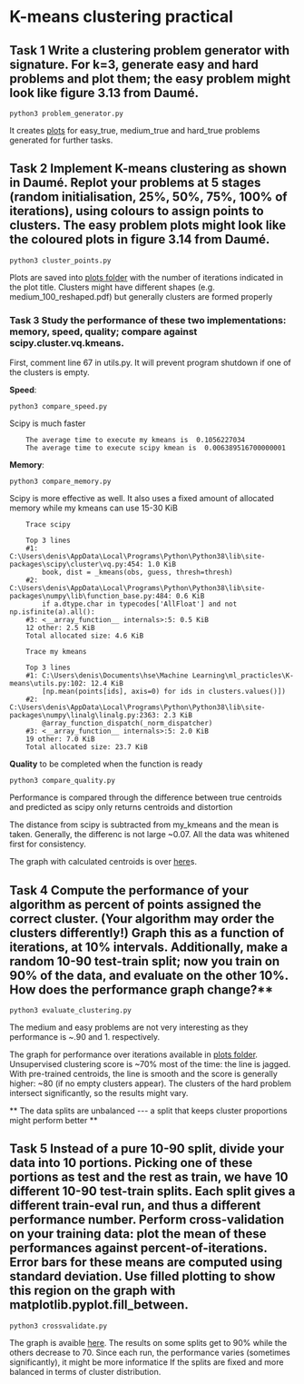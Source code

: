# K-means clustering practical

## Task 1 Write a clustering problem generator with signature. For k=3, generate easy and hard problems and plot them; the easy problem might look like figure 3.13 from Daumé.

```python3
python3 problem_generator.py
```

It creates [plots](plots/) for easy_true, medium_true and hard_true problems generated for further tasks.

## Task 2 Implement K-means clustering as shown in Daumé. Replot your problems at 5 stages (random initialisation, 25%, 50%, 75%, 100% of iterations), using colours to assign points to clusters. The easy problem plots might look like the coloured plots in figure 3.14 from Daumé.

```python3
python3 cluster_points.py
```

Plots are saved into [plots folder](plots/) with the number of iterations indicated in the plot title. Clusters might have different shapes (e.g. medium_100_reshaped.pdf) but generally clusters are formed properly

### Task 3 Study the performance of these two implementations: memory, speed, quality; compare against scipy.cluster.vq.kmeans.

First, comment line 67 in utils.py. It will prevent program shutdown if one of the clusters is empty.

**Speed**:
```python3
python3 compare_speed.py
```

Scipy is much faster

```
    The average time to execute my kmeans is  0.1056227034
    The average time to execute scipy kmean is  0.006389516700000001
```

**Memory**:
```python3
python3 compare_memory.py
```

Scipy is more effective as well. It also uses a fixed amount of allocated memory while my kmeans can use 15-30 KiB

```
    Trace scipy

    Top 3 lines
    #1: C:\Users\denis\AppData\Local\Programs\Python\Python38\lib\site-packages\scipy\cluster\vq.py:454: 1.0 KiB
        book, dist = _kmeans(obs, guess, thresh=thresh)
    #2: C:\Users\denis\AppData\Local\Programs\Python\Python38\lib\site-packages\numpy\lib\function_base.py:484: 0.6 KiB
        if a.dtype.char in typecodes['AllFloat'] and not np.isfinite(a).all():
    #3: <__array_function__ internals>:5: 0.5 KiB
    12 other: 2.5 KiB
    Total allocated size: 4.6 KiB

    Trace my kmeans

    Top 3 lines
    #1: C:\Users\denis\Documents\hse\Machine Learning\ml_practicles\K-means\utils.py:102: 12.4 KiB
        [np.mean(points[ids], axis=0) for ids in clusters.values()])
    #2: C:\Users\denis\AppData\Local\Programs\Python\Python38\lib\site-packages\numpy\linalg\linalg.py:2363: 2.3 KiB
        @array_function_dispatch(_norm_dispatcher)
    #3: <__array_function__ internals>:5: 2.0 KiB
    19 other: 7.0 KiB
    Total allocated size: 23.7 KiB
```

**Quality** to be completed when the function is ready
```python3
python3 compare_quality.py
```

Performance is compared through the difference between true centroids and predicted as scipy only returns centroids and distortion

The distance from scipy is subtracted from my_kmeans and the mean is taken. Generally, the differenc is not large ~0.07. All the data was whitened first for consistency.

The graph with calculated centroids is over [here](plots/my_vs_scipy_quality.pdf)s.

## Task 4 Compute the performance of your algorithm as percent of points assigned the correct cluster. (Your algorithm may order the clusters differently!) Graph this as a function of iterations, at 10% intervals. Additionally, make a random 10-90 test-train split; now you train on 90% of the data, and evaluate on the other 10%. How does the performance graph change?**

```python3
python3 evaluate_clustering.py
```

The medium and easy problems are not very interesting as they performance is ~.90 and 1. respectively.

The graph for performance over iterations available in [plots folder](plots/iterations.pdf). Unsupervised clustering score is ~70% most of the time: the line is jagged. With pre-trained centroids, the line is smooth and the score is generally higher: ~80 (if no empty clusters appear). The clusters of the hard problem intersect significantly, so the results might vary.

** The data splits are unbalanced --- a split that keeps cluster proportions might perform better **

## Task 5 Instead of a pure 10-90 split, divide your data into 10 portions. Picking one of these portions as test and the rest as train, we have 10 different 10-90 test-train splits. Each split gives a different train-eval run, and thus a different performance number. Perform cross-validation on your training data: plot the mean of these performances against percent-of-iterations. Error bars for these means are computed using standard deviation. Use filled plotting to show this region on the graph with matplotlib.pyplot.fill_between.


```python3
python3 crossvalidate.py
```

The graph is avaible [here](plots/batches.pdf). The results on some splits get to 90% while the others decrease to 70. Since each run, the performance varies (sometimes significantly), it might be more informatice If the splits are fixed and more balanced in terms of cluster distribution.
